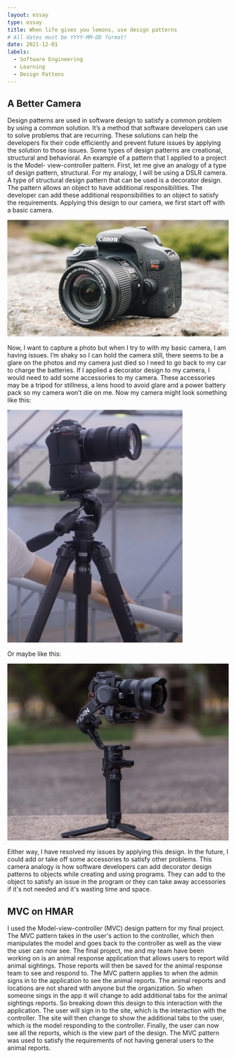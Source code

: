 ```yaml
---
layout: essay
type: essay
title: When life gives you lemons, use design patterns
# All dates must be YYYY-MM-DD format!
date: 2021-12-01
labels:
  - Software Engineering
  - Learning
  - Design Pattens
---
```


## A Better Camera

Design patterns are used in software design to satisfy a common problem by using a common solution. It’s a method that software developers can use to solve problems that are recurring. These solutions can help the developers fix their code efficiently and prevent future issues by applying the solution to those issues. Some types of design patterns are creational, structural and behavioral. An example of a pattern that I applied to a project is the Model- view-controller pattern. 
First, let me give an analogy of a type of design pattern, structural. For my analogy, I will be using a DSLR camera. A type of structural design pattern that can be used is a decorator design. The pattern allows an object to have additional responsibilities. The developer can add these additional responsibilities to an object to satisfy the requirements. Applying this design to our camera, we first start off with a basic camera. 

<img class="ui medium circular centered image" src="../images/basic cam.jpg">

Now, I want to capture a photo but when I try to with my basic camera, I am having issues. I’m shaky so I can hold the camera still, there seems to be a glare on the photos and my camera just died so I need to go back to my car to charge the batteries. If I applied a decorator design to my camera, I would need to add some accessories to my camera. These accessories may be a tripod for stillness, a lens hood to avoid glare and a power battery pack so my camera won’t die on me. Now my camera might look something like this: 

<img class="ui medium circular centered image" src="../images/tripod.png">

Or maybe like this:

<img class="ui medium circular centered image" src="../images/tripod2.png">

Either way, I have resolved my issues by applying this design. In the future, I could add or take off some accessories to satisfy other problems. 
This camera analogy is how software developers can add decorator design patterns to objects while creating and using programs. They can add to the object to satisfy an issue in the program or they can take away accessories if it's not needed and it's wasting time and space. 


## MVC on HMAR

I used the Model-view-controller (MVC) design pattern for my final project. The MVC pattern takes in the user's action to the controller, which then manipulates the model and goes back to the controller as well as the view the user can now see. The final project, me and my team have been working on is an animal response application that allows users to report wild animal sightings. Those reports will then be saved for the animal response team to see and respond to. The MVC pattern applies to when the admin signs in to the application to see the animal reports. The animal reports and locations are not shared with anyone but the organization. So when someone sings in the app it will change to add additional tabs for the animal sightings reports. So breaking down this design to this interaction with the application. The user will sign in to the site, which is the interaction with the controller. The site will then change to show the additional tabs to the user, which is the model responding to the controller. Finally, the user can now see all the reports, which is the view part of the design. The MVC pattern was used to satisfy the requirements of not having general users to the animal reports. 

